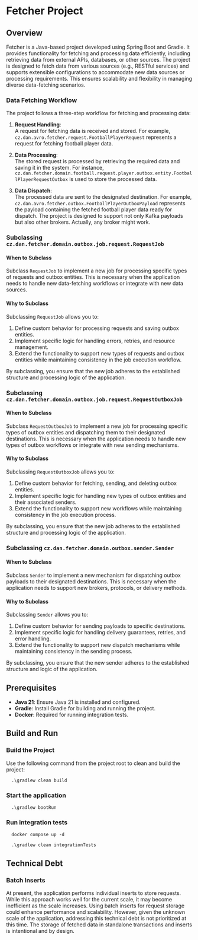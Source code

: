 # Fetcher Project

## Overview
Fetcher is a Java-based project developed using Spring Boot and Gradle. It provides functionality for fetching and processing data efficiently, including retrieving data from external APIs, databases, or other sources. The project is designed to fetch data from various sources (e.g., RESTful services) and supports extensible configurations to accommodate new data sources or processing requirements. This ensures scalability and flexibility in managing diverse data-fetching scenarios.

### Data Fetching Workflow

The project follows a three-step workflow for fetching and processing data:

1. **Request Handling**:  
   A request for fetching data is received and stored. For example, `cz.dan.avro.fetcher.request.FootballPlayerRequest` represents a request for fetching football player data.

2. **Data Processing**:  
   The stored request is processed by retrieving the required data and saving it in the system. For instance, `cz.dan.fetcher.domain.football.request.player.outbox.entity.FootballPlayerRequestOutbox` is used to store the processed data.

3. **Data Dispatch**:  
   The processed data are sent to the designated destination. For example, `cz.dan.avro.fetcher.outbox.FootballPlayerOutboxPayload` represents the payload containing the fetched football player data ready for dispatch. The project is designed to support not only Kafka payloads but also other brokers. Actually, any broker might work.

### Subclassing `cz.dan.fetcher.domain.outbox.job.request.RequestJob`

#### When to Subclass
Subclass `RequestJob` to implement a new job for processing specific types of requests and outbox entities. This is necessary when the application needs to handle new data-fetching workflows or integrate with new data sources.

#### Why to Subclass
Subclassing `RequestJob` allows you to:
1. Define custom behavior for processing requests and saving outbox entities.
2. Implement specific logic for handling errors, retries, and resource management.
3. Extend the functionality to support new types of requests and outbox entities while maintaining consistency in the job execution workflow.

By subclassing, you ensure that the new job adheres to the established structure and processing logic of the application.

### Subclassing `cz.dan.fetcher.domain.outbox.job.request.RequestOutboxJob`

#### When to Subclass
Subclass `RequestOutboxJob` to implement a new job for processing specific types of outbox entities and dispatching them to their designated destinations. This is necessary when the application needs to handle new types of outbox workflows or integrate with new sending mechanisms.

#### Why to Subclass
Subclassing `RequestOutboxJob` allows you to:
1. Define custom behavior for fetching, sending, and deleting outbox entities.
2. Implement specific logic for handling new types of outbox entities and their associated senders.
3. Extend the functionality to support new workflows while maintaining consistency in the job execution process.

By subclassing, you ensure that the new job adheres to the established structure and processing logic of the application.

### Subclassing `cz.dan.fetcher.domain.outbox.sender.Sender`

#### When to Subclass
Subclass `Sender` to implement a new mechanism for dispatching outbox payloads to their designated destinations. This is necessary when the application needs to support new brokers, protocols, or delivery methods.

#### Why to Subclass
Subclassing `Sender` allows you to:
1. Define custom behavior for sending payloads to specific destinations.
2. Implement specific logic for handling delivery guarantees, retries, and error handling.
3. Extend the functionality to support new dispatch mechanisms while maintaining consistency in the sending process.

By subclassing, you ensure that the new sender adheres to the established structure and logic of the application.

## Prerequisites
- **Java 21**: Ensure Java 21 is installed and configured.
- **Gradle**: Install Gradle for building and running the project.
- **Docker**: Required for running integration tests.

## Build and Run
### Build the Project
Use the following command from the project root to clean and build the project:
```shell
  .\gradlew clean build
```
### Start the application
```shell
  .\gradlew bootRun
```
### Run integration tests
```shell
  docker compose up -d
```
```shell
  .\gradlew clean integrationTests
```

## Technical Debt

### Batch Inserts
At present, the application performs individual inserts to store requests. While this approach works well for the current scale, it may become inefficient as the scale increases. Using batch inserts for request storage could enhance performance and scalability. However, given the unknown scale of the application, addressing this technical debt is not prioritized at this time. The storage of fetched data in standalone transactions and inserts is intentional and by design.